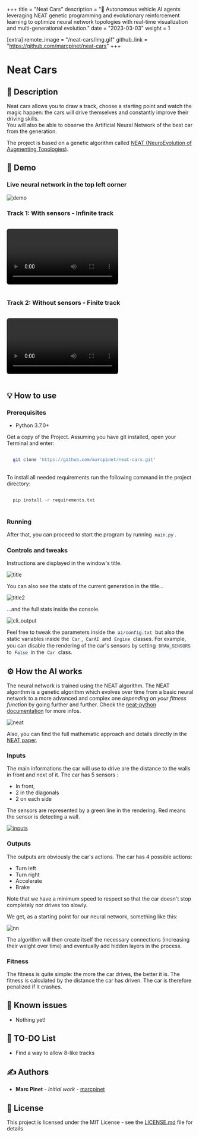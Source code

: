 +++
title = "Neat Cars"
description = "🚗 Autonomous vehicle AI agents leveraging NEAT genetic programming and evolutionary reinforcement learning to optimize neural network topologies with real-time visualization and multi-generational evolution."
date = "2023-03-03"
weight = 1

[extra]
remote_image = "/neat-cars/img.gif"
github_link = "https://github.com/marcpinet/neat-cars"
+++

<style>
/* GitHub Alert Styles */
.github-alert {
    border-radius: 6px;
    margin: 16px 0;
    padding: 12px 16px;
    border-left: 4px solid;
}

.github-alert-note {
    background-color: #ddf4ff;
    border-color: #0969da;
}

.github-alert-tip {
    background-color: #dcfce7;
    border-color: #1a7f37;
}

.github-alert-important {
    background-color: #f3e8ff;
    border-color: #8250df;
}

.github-alert-warning {
    background-color: #fff8dc;
    border-color: #d1242f;
}

.github-alert-caution {
    background-color: #ffebee;
    border-color: #d1242f;
}

/* Table Wrapper */
.table-wrapper {
    overflow-x: auto;
    margin: 16px 0;
}

.table-wrapper table {
    width: 100%;
    border-collapse: collapse;
}

.table-wrapper th,
.table-wrapper td {
    border: 1px solid #d1d5da;
    padding: 8px 12px;
    text-align: left;
}

.table-wrapper th {
    font-weight: 600;
}

/* Video Styles */
video {
    max-width: 100%;
    height: auto;
    border-radius: 6px;
    margin: 16px 0;
}

/* Code Block Styles */
pre {
    background-color: #f6f8fa;
    border-radius: 6px;
    padding: 16px;
    overflow-x: auto;
    margin: 16px 0;
}

code {
    background-color: #f6f8fa;
    padding: 2px 4px;
    border-radius: 3px;
    font-family: 'SFMono-Regular', 'Monaco', 'Inconsolata', 'Liberation Mono', 'Consolas', monospace;
    font-size: 85%;
    color: #24292f;
}

pre code {
    background-color: transparent;
    padding: 0;
}

/* Dark mode support for inline code */
@media (prefers-color-scheme: dark) {
    pre {
        background-color: #161b22;
        color: #f0f6fc;
    }
    
    code {
        background-color: #21262d;
        color: #f0f6fc;
    }
    
    pre code {
        background-color: transparent;
        color: inherit;
    }
}
</style>

# Neat Cars

## 📝 Description

Neat cars allows you to draw a track, choose a starting point and watch the magic happen: the cars will drive themselves and constantly improve their driving skills.
<br>You will also be able to observe the Artificial Neural Network of the best car from the generation.

The project is based on a genetic algorithm called [NEAT (NeuroEvolution of Augmenting Topologies)](https://en.wikipedia.org/wiki/Neuroevolution_of_augmenting_topologies).

## 🎥 Demo

### Live neural network in the top left corner

![demo](https://raw.githubusercontent.com/marcpinet/neat-cars/main/readme-data/nn.gif)

### Track 1: With sensors - Infinite track

<video controls style="max-width: 100%; height: auto;">
    <source src="https://user-images.githubusercontent.com/52708150/223087114-7d4e0401-bb33-46fd-9673-bd973de7235f.mp4" type="video/mp4">
    Your browser does not support the video tag. <a href="https://user-images.githubusercontent.com/52708150/223087114-7d4e0401-bb33-46fd-9673-bd973de7235f.mp4">View video</a>
</video>

### Track 2: Without sensors - Finite track

<video controls style="max-width: 100%; height: auto;">
    <source src="https://user-images.githubusercontent.com/52708150/223087098-0bd16d36-cef2-4773-b657-5471fa1f5baa.mp4" type="video/mp4">
    Your browser does not support the video tag. <a href="https://user-images.githubusercontent.com/52708150/223087098-0bd16d36-cef2-4773-b657-5471fa1f5baa.mp4">View video</a>
</video>

## 💡 How to use

### Prerequisites

* Python 3.7.0+

Get a copy of the Project. Assuming you have git installed, open your Terminal and enter:

```bash
git clone 'https://github.com/marcpinet/neat-cars.git'
```

To install all needed requirements run the following command in the project directory:

```bash
pip install -r requirements.txt
```

### Running

After that, you can proceed to start the program by running `main.py`.

### Controls and tweaks

Instructions are displayed in the window's title.

![title](https://raw.githubusercontent.com/marcpinet/neat-cars/main/readme-data/title1.png)

You can also see the stats of the current generation in the title...

![title2](https://raw.githubusercontent.com/marcpinet/neat-cars/main/readme-data/title2.png)

...and the full stats inside the console.

![cli_output](https://raw.githubusercontent.com/marcpinet/neat-cars/main/readme-data/cli_output.png)

Feel free to tweak the parameters inside the `ai/config.txt` but also the static variables inside the `Car`, `CarAI` and `Engine` classes.
For example, you can disable the rendering of the car's sensors by setting `DRAW_SENSORS` to `False` in the `Car` class.

## ⚙️ How the AI works

The neural network is trained using the NEAT algorithm. The NEAT algorithm is a genetic algorithm which evolves over time from a basic neural network to a more advanced and complex one *depending on your fitness function* by going further and further. Check the [neat-python documentation](https://neat-python.readthedocs.io/en/latest/neat_overview.html) for more infos.

![neat](https://raw.githubusercontent.com/marcpinet/neat-cars/main/readme-data/neat_example.gif)

Also, you can find the full mathematic approach and details directly in the [NEAT paper](https://nn.cs.utexas.edu/downloads/papers/stanley.ec02.pdf).

### Inputs

The main informations the car will use to drive are the distance to the walls in front and next of it. The car has 5 sensors :

- In front,
- 2 in the diagonals
- 2 on each side

The sensors are represented by a green line in the rendering. Red means the sensor is detecting a wall.

[![inputs](https://raw.githubusercontent.com/marcpinet/neat-cars/main/readme-data/car_sensors.png)](https://marcpinet.me)

### Outputs

The outputs are obviously the car's actions. The car has 4 possible actions:

- Turn left
- Turn right
- Accelerate
- Brake

Note that we have a minimum speed to respect so that the car doesn't stop completely nor drives too slowly.

We get, as a starting point for our neural network, something like this:

![nn](https://raw.githubusercontent.com/marcpinet/neat-cars/main/readme-data/neat_cars_init.png)

The algorithm will then create itself the necessary connections (increasing their weight over time) and eventually add hidden layers in the process.

### Fitness

The fitness is quite simple: the more the car drives, the better it is. The fitness is calculated by the distance the car has driven. The car is therefore penalized if it crashes.

## 🐛 Known issues

* Nothing yet!

## 🥅 TO-DO List

* Find a way to allow 8-like tracks

## ✍️ Authors

* **Marc Pinet** - *Initial work* - [marcpinet](https://github.com/marcpinet)

## 📃 License

This project is licensed under the MIT License - see the [LICENSE.md](https://github.com/marcpinet/neat-cars/tree/main/LICENSE.md) file for details